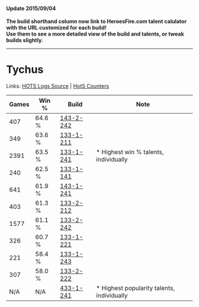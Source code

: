 #### Update 2015/09/04
**The build shorthand column now link to HeroesFire.com talent calulator with the URL customized for each build!  
Use them to see a more detailed view of the build and talents, or tweak builds slightly.**

***

# Tychus

Links: [HOTS Logs Source](https://www.hotslogs.com/Sitewide/HeroDetails?Hero=Tychus) | [HotS Counters](http://hotscounters.com/#/hero/Tychus)

Games  | Win %  | Build     | Note
-----  | -----  | -----     | ----
407    | 64.6 % | [143-2-242](http://www.heroesfire.com/hots/talent-calculator/tychus#hd4o) | 
349    | 63.6 % | [133-1-211](http://www.heroesfire.com/hots/talent-calculator/tychus#hEQB) | 
2391   | 63.5 % | [133-1-241](http://www.heroesfire.com/hots/talent-calculator/tychus#hEQf) | * Highest win % talents, individually
240    | 62.5 % | [133-1-141](http://www.heroesfire.com/hots/talent-calculator/tychus#hEP5) | 
641    | 61.9 % | [143-1-241](http://www.heroesfire.com/hots/talent-calculator/tychus#hcr9) | 
403    | 61.3 % | [133-2-212](http://www.heroesfire.com/hots/talent-calculator/tychus#hEfq) | 
1577   | 61.1 % | [133-2-242](http://www.heroesfire.com/hots/talent-calculator/tychus#hEgI) | 
326    | 60.7 % | [133-1-221](http://www.heroesfire.com/hots/talent-calculator/tychus#hEQL) | 
221    | 58.4 % | [133-1-243](http://www.heroesfire.com/hots/talent-calculator/tychus#hEQh) | 
307    | 58.0 % | [133-2-222](http://www.heroesfire.com/hots/talent-calculator/tychus#hEf-) | 
N/A    | N/A    | [433-1-241](http://www.heroesfire.com/hots/talent-calculator/tychus#sgrf) | * Highest popularity talents, individually
